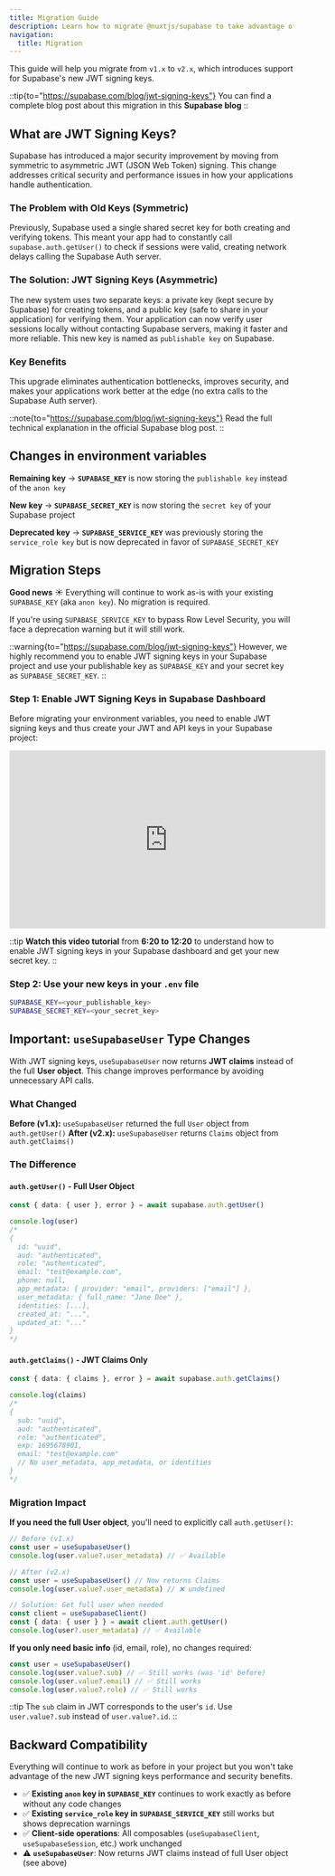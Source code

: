 ```yaml
---
title: Migration Guide 
description: Learn how to migrate @nuxtjs/supabase to take advantage of JWT signing keys support
navigation:
  title: Migration
---
```


This guide will help you migrate from `v1.x` to `v2.x`, which introduces support for Supabase's new JWT signing keys.

::tip{to="https://supabase.com/blog/jwt-signing-keys"}
You can find a complete blog post about this migration in this **Supabase blog**
::

## What are JWT Signing Keys?

Supabase has introduced a major security improvement by moving from symmetric to asymmetric JWT (JSON Web Token) signing. This change addresses critical security and performance issues in how your applications handle authentication.

### The Problem with Old Keys (Symmetric)
Previously, Supabase used a single shared secret key for both creating and verifying tokens. This meant your app had to constantly call `supabase.auth.getUser()` to check if sessions were valid, creating network delays calling the Supabase Auth server.

### The Solution: JWT Signing Keys (Asymmetric)
The new system uses two separate keys: a private key (kept secure by Supabase) for creating tokens, and a public key (safe to share in your application) for verifying them. Your application can now verify user sessions locally without contacting Supabase servers, making it faster and more reliable. This new key is named as `publishable key` on Supabase.

### Key Benefits
This upgrade eliminates authentication bottlenecks, improves security, and makes your applications work better at the edge (no extra calls to the Supabase Auth server).

::note{to="https://supabase.com/blog/jwt-signing-keys"}
Read the full technical explanation in the official Supabase blog post.
::

##  Changes in environment variables

**Remaining key** → **`SUPABASE_KEY`** is now storing the `publishable key` instead of the `anon key`

**New key** → **`SUPABASE_SECRET_KEY`** is now storing the `secret key` of your Supabase project

**Deprecated key** → **`SUPABASE_SERVICE_KEY`** was previously storing the `service_role key` but is now deprecated in favor of `SUPABASE_SECRET_KEY`


## Migration Steps

**Good news** ☀️ Everything will continue to work as-is with your existing `SUPABASE_KEY` (aka `anon key`). No migration is required. 

If you're using `SUPABASE_SERVICE_KEY` to bypass Row Level Security, you will face a deprecation warning but it will still work.

::warning{to="https://supabase.com/blog/jwt-signing-keys"}
However, we highly recommend you to enable JWT signing keys in your Supabase project and use your publishable key as `SUPABASE_KEY` and your secret key as `SUPABASE_SECRET_KEY`.
::

### Step 1: Enable JWT Signing Keys in Supabase Dashboard

Before migrating your environment variables, you need to enable JWT signing keys and thus create your JWT and API keys in your Supabase project:

<iframe
  width="560"
  height="315"
  src="https://www.youtube.com/embed/rwnOal_xRtM"
  frameborder="0"
  allow="accelerometer; autoplay; clipboard-write; encrypted-media; gyroscope; picture-in-picture; web-share"
  allowfullscreen
></iframe>

::tip
**Watch this video tutorial** from **6:20 to 12:20** to understand how to enable JWT signing keys in your Supabase dashboard and get your new secret key.
::

### Step 2: Use your new keys in your `.env` file

```bash [.env]
SUPABASE_KEY=<your_publishable_key>
SUPABASE_SECRET_KEY=<your_secret_key>
```

## Important: `useSupabaseUser` Type Changes

With JWT signing keys, `useSupabaseUser` now returns **JWT claims** instead of the full **User object**. This change improves performance by avoiding unnecessary API calls.

### What Changed

**Before (v1.x):** `useSupabaseUser` returned the full `User` object from `auth.getUser()`
**After (v2.x):** `useSupabaseUser` returns `Claims` object from `auth.getClaims()`

### The Difference

#### `auth.getUser()` - Full User Object
```ts
const { data: { user }, error } = await supabase.auth.getUser()

console.log(user)
/*
{
  id: "uuid",
  aud: "authenticated", 
  role: "authenticated",
  email: "test@example.com",
  phone: null,
  app_metadata: { provider: "email", providers: ["email"] },
  user_metadata: { full_name: "Jane Doe" },
  identities: [...],
  created_at: "...",
  updated_at: "..."
}
*/
```

#### `auth.getClaims()` - JWT Claims Only
```ts
const { data: { claims }, error } = await supabase.auth.getClaims()

console.log(claims)
/*
{
  sub: "uuid",
  aud: "authenticated",
  role: "authenticated", 
  exp: 1695678901,
  email: "test@example.com"
  // No user_metadata, app_metadata, or identities
}
*/
```

### Migration Impact

**If you need the full User object**, you'll need to explicitly call `auth.getUser()`:

```ts
// Before (v1.x)
const user = useSupabaseUser()
console.log(user.value?.user_metadata) // ✅ Available

// After (v2.x) 
const user = useSupabaseUser() // Now returns Claims
console.log(user.value?.user_metadata) // ❌ undefined

// Solution: Get full user when needed
const client = useSupabaseClient()
const { data: { user } } = await client.auth.getUser()
console.log(user?.user_metadata) // ✅ Available
```

**If you only need basic info** (id, email, role), no changes required:

```ts
const user = useSupabaseUser()
console.log(user.value?.sub) // ✅ Still works (was 'id' before)
console.log(user.value?.email) // ✅ Still works
console.log(user.value?.role) // ✅ Still works
```

::tip
The `sub` claim in JWT corresponds to the user's `id`. Use `user.value?.sub` instead of `user.value?.id`.
::

## Backward Compatibility

Everything will continue to work as before in your project but you won't take advantage of the new JWT signing keys performance and security benefits.

- ✅ **Existing `anon` key in `SUPABASE_KEY`** continues to work exactly as before without any code changes
- ✅ **Existing `service_role` key in `SUPABASE_SERVICE_KEY`** still works but shows deprecation warnings
- ✅ **Client-side operations**: All composables (`useSupabaseClient`, `useSupabaseSession`, etc.) work unchanged
- ⚠️ **`useSupabaseUser`**: Now returns JWT claims instead of full User object (see above)
